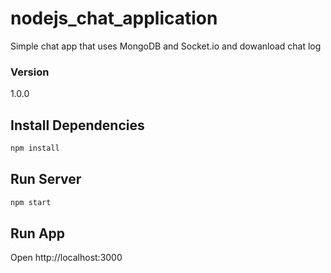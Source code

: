 # nodejs_chat_application

Simple chat app that uses MongoDB and Socket.io and dowanload chat log

### Version
1.0.0

## Install Dependencies
```bash
npm install 
```


## Run Server
```bash
npm start
```

## Run App
Open http://localhost:3000